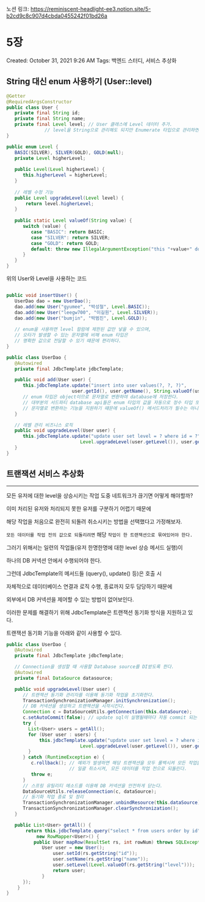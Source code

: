 노션 링크: https://reminiscent-headlight-ee3.notion.site/5-b2cd9c8c907d4cbda0455242f01bd26a

# 5장

Created: October 31, 2021 9:26 AM
Tags: 백엔드 스터디, 서비스 추상화

## String 대신 enum 사용하기 (User::level)



```java
@Getter
@RequiredArgsConstructor 
public class User {
   private final String id;
   private final String name;
   private final Level level; // User 클래스에 Level 데이터 추가.
              // level을 String으로 관리해도 되지만 Enumerate 타입으로 관리하면 장점이 많다.
}

public enum Level {
   BASIC(SILVER), SILVER(GOLD), GOLD(null);
   private Level higherLevel;
   
   public Level(Level higherLevel) {
      this.higherLevel = higherLevel;
   }
   
   // 레벨 수정 기능
   public Level upgradeLevel(Level level) {
       return level.higherLevel;
   }
   
   public static Level valueOf(String value) {
      switch (value) {
         case "BASIC": return BASIC;
         case "SILVER": return SILVER;
         case "GOLD": return GOLD;
         default: throw new IllegalArgumentException("this "+value+" does not support."); 
      }
   }
}
```

위의 User와 Level을 사용하는 코드

```java

public void insertUser() {
   UserDao dao = new UserDao();
   dao.add(new User("gyumee", "박성철", Level.BASIC));
   dao.add(new User("leegw700", "이길원", Level.SILVER));
   dao.add(new User("bumjin", "박범진", Level.GOLD));
   
   // enum을 사용하면 level 컬럼에 제한된 값만 넣을 수 있으며,
   // 오타가 발생할 수 있는 문자열에 비해 enum 타입은
   // 명확한 값으로 전달할 수 있기 떄문에 편리하다.
}

public class UserDao {
   @Autowired
   private final JdbcTemplate jdbcTemplate;

   public void add(User user) {
      this.jdbcTemplate.update("insert into user values(?, ?, ?)",
                        user.getId(), user.getName(), String.valueOf(user.getLevel()));
      // enum 타입은 object이므로 문자열로 변환하여 database에 저장한다.
      // 대부분의 서드파티 database api들은 enum 타입의 값을 자동으로 정수 타입 또는
      // 문자열로 변환하는 기능을 지원하기 떄문에 valueOf() 메서드처리가 필수는 아니다.
   }

   // 레벨 관리 비즈니스 로직
   public void upgradeLevel(User user) {
      this.jdbcTemplate.update("update user set level = ? where id = ?",
                           Level.upgradeLevel(user.getLevel()), user.getId());
   }
}

```



## 트랜잭션 서비스 추상화

---

모든 유저에 대한 level을 상승시키는 작업 도중 네트워크가 끊기면 어떻게 해야할까?

이미 처리된 유저와 처리되지 못한 유저를 구분하기 어렵기 때문에

해당 작업을 처음으로 완전히 되돌려 취소시키는 방법을 선택했다고 가정해보자.

`모든 데이터를 작업 전의 값으로 되돌리려면` 해당 `작업이 한 트랜잭션으로 묶여있어야 한다.`

그러기 위해서는 일련의 작업들(유저 한명한명에 대한 level 상승 메서드 실행)이

하나의 DB 커넥션 안에서 수행되어야 한다. 

그런데 JdbcTemplate의 메서드들 (query(), update() 등)은 호출 시

자체적으로 데이터베이스 연결과 로직 수행, 종료까지 모두 담당하기 때문에

외부에서 DB 커넥션을 제어할 수 있는 방법이 없어보인다.

이러한 문제를 해결하기 위해 JdbcTemplate은 트랜잭션 동기화 방식을 지원하고 있다.

트랜잭션 동기화 기능을 아래와 같이 사용할 수 있다.

```java
public class UserDao {
   @Autowired
   private final JdbcTemplate jdbcTemplate;

   // Connection을 생성할 때 사용할 Database source를 DI받도록 한다.
   @Autowired
   private final DataSource datasource; 

   public void upgradeLevel(User user) {
      // 트랜잭션 동기화 관리자를 이용해 동기화 작업을 초기화한다.
      TransactionSynchronizationManager.initSynchronization();
      // DB 커넥션을 생성하고 트랜잭션을 시작시킨다. 
      Connection c = DataSourceUtils.getConnection(this.dataSource);
      c.setAutoCommit(false); // update sql이 실행될때마다 자동 commit 되는 것을 비활성화.
      try {
        List<User> users = getAll();
        for (User user : users) {
            this.jdbcTemplate.update("update user set level = ? where id = ?",
                           Level.upgradeLevel(user.getLevel()), user.getId());
        }
      } catch (RuntimeException e) {
         c.rollback(); // 예외가 발생하면 해당 트랜잭션을 모두 롤백시켜 모든 작업을 
                       // 일괄 취소시켜, 모든 데이터를 작업 전으로 되돌린다.
         throw e;
      }
      // 스프링 유틸리티 메소드를 이용해 DB 커넥션을 안전하게 닫는다.
      DataSourceUtils.releaseConnection(c, dataSource); 
      // 동기화 작업 종료 및 정리
      TransactionSynchronizationManager.unbindResource(this.dataSource);
      TransactionSynchronizationManager.clearSynchronization();
   }

   public List<User> getAll() {
       return this.jdbcTemplate.query("select * from users order by id",
           new RowMapper<User>() {
	      public User mapRow(ResultSet rs, int rowNum) throws SQLException { 
	         User user = new User(); 
                 user.setId(rs.getString("id")); 
                 user.setName(rs.getString("name")); 
                 user.setLevel(Level.valueOf(rs.getString("level")));
                 return user;
             }
	  });
    }
}
```
